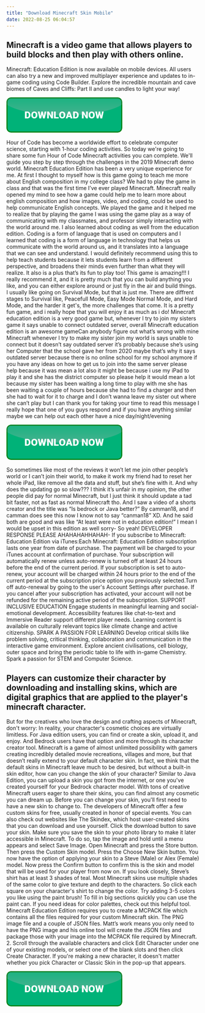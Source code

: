 ```yaml
---
title: "Download Minecraft Skin Mobile"
date: 2022-08-25 06:04:57
---
```


## Minecraft is a video game that allows players to build blocks and then play with others online.

Minecraft: Education Edition is now available on mobile devices. All users can also try a new and improved multiplayer experience and updates to in-game coding using Code Builder. Explore the incredible mountain and cave biomes of Caves and Cliffs: Part II and use candles to light your way!

[![button](https://github.com/minecraftbay/minecraftbay.github.io/blob/main/dlbutton.png?raw=true)](https://minecraftsync.com/download-minecraft-skin)


Hour of Code has become a worldwide effort to celebrate computer science, starting with 1-hour coding activities. So today we're going to share some fun Hour of Code Minecraft activities you can complete. We'll guide you step by step through the challenges in the 2019 Minecraft demo world.
Minecraft Education Edition has been a very unique experience for me. At first I thought to myself how is this game going to teach me more about English composition in my college class? We had to play the game in class and that was the first time I’ve ever played Minecraft. Minecraft really opened my mind to see how a game could help me to learn more about english composition and how images, video, and coding, could be used to help communicate English concepts. We played the game and it helped me to realize that by playing the game I was using the game play as a way of communicating with my classmates, and professor simply interacting with the world around me. I also learned about coding as well from the education edition. Coding is a form of language that is used on computers and I learned that coding is a form of language in technology that helps us communicate with the world around us, and it translates into a language that we can see and understand. I would definitely recommend using this to help teach students because it lets students learn from a different perspective, and broadens their minds even further than what they will realize. It also is a plus that’s its fun to play too!
This game is amazing!!! I really recommend it, and it is pretty much that you can build anything you like, and you can either explore around or just fly in the air and build things. I usually like going on Survival Mode, but that is just me. There are diffrent stages to Survival like, Peacefull Mode, Easy Mode Normal Mode, and Hard Mode, and the harder it get's, the more challenges that come. It is a pretty fun game, and i really hope that you will enjoy it as much as i do!
Minecraft education edition is a very good game but, whenever I try to join my sisters game it says unable to connect outdated server, overall Minecraft education edition is an awesome gameCan anybody figure out what’s wrong with mine Minecraft whenever I try to make my sister join my world is says unable to connect but it doesn’t say outdated server it’s probably because she’s using her Computer that the school gave her from 2020 maybe that’s why it says outdated server because there is no online school for my school anymore if you have any ideas on how to get us to join into the same server please help because it was mean a lot also it might be because i use my iPad to play it and she has the district computer so please help it would mean a lot because my sister has been waiting a long time to play with me she has been waiting a couple of hours because she had to find a charger and then she had to wait for it to charge and I don’t wanna leave my sister out where she can’t play but I can thank you for taking your time to read this message I really hope that one of you guys respond and if you have anything similar maybe we can help out each other have a nice day/night/evening

[![button](https://github.com/minecraftbay/minecraftbay.github.io/blob/main/dlbutton.png?raw=true)](https://minecraftsync.com/download-minecraft-skin)


So sometimes like most of the reviews it won’t let me join other people’s world or I can’t join their world, to make it work my friend had to reset her whole iPad, like remove all the data and stuff, but she’s fine with it. And why does the updating go so slow??? I think it’s unfair in my opinion, the other people did pay for normal Minecraft, but I just think it should update a tad bit faster, not as fast as normal Minecraft tho. And I saw a video of a shorts creator and the title was “Is bedrock or Java better?” By camman18, and if camman does see this now I know not to say “canman18” XD. And he said both are good and was like “At least were not in education edition!” I mean I would be upset in this edition as well sorry- So yeah! DEVELOPER RESPONSE PLEASE AHAHAHAHHAHAH-
If you subscribe to Minecraft: Education Edition via iTunes:Each Minecraft: Education Edition subscription lasts one year from date of purchase. The payment will be charged to your iTunes account at confirmation of purchase. Your subscription will automatically renew unless auto-renew is turned off at least 24 hours before the end of the current period. If your subscription is set to auto-renew, your account will be charged within 24 hours prior to the end of the current period at the subscription price option you previously selected.Turn off auto-renewal by going to the user's Account Settings after purchase. If you cancel after your subscription has activated, your account will not be refunded for the remaining active period of the subscription.
SUPPORT INCLUSIVE EDUCATION Engage students in meaningful learning and social-emotional development. Accessibility features like chat-to-text and Immersive Reader support different player needs. Learning content is available on culturally relevant topics like climate change and active citizenship.
SPARK A PASSION FOR LEARNING Develop critical skills like problem solving, critical thinking, collaboration and communication in the interactive game environment. Explore ancient civilisations, cell biology, outer space and bring the periodic table to life with in-game Chemistry. Spark a passion for STEM and Computer Science.

## Players can customize their character by downloading and installing skins, which are digital graphics that are applied to the player's minecraft character.

But for the creatives who love the design and crafting aspects of Minecraft, don't worry: In reality, your character's cosmetic choices are virtually limitless. For Java edition users, you can find or create a skin, upload it, and enjoy. And Bedrock users have that option and more through its character creator tool.
Minecraft is a game of almost unlimited possibility with gamers creating incredibly detailed movie recreations, villages and more, but that doesn’t really extend to your default character skin. In fact, we think that the default skins in Minecraft leave much to be desired, but without a built-in skin editor, how can you change the skin of your character?
Similar to Java Edition, you can upload a skin you got from the internet, or one you've created yourself for your Bedrock character model. With tons of creative Minecraft users eager to share their skins, you can find almost any cosmetic you can dream up.
Before you can change your skin, you'll first need to have a new skin to change to. The developers of Minecraft offer a few custom skins for free, usually created in honor of special events. You can also check out websites like The Skindex, which host user-created skins that you can download and use yourself.
Click the download button to save your skin. Make sure you save the skin to your photo library to make it later accessible in Minecraft. To do so, tap the image and hold until a menu appears and select Save Image. Open Minecraft and press the Store button. Then press the Custom Skin model. Press the Choose New Skin button. You now have the option of applying your skin to a Steve (Male) or Alex (Female) model. Now press the Confirm button to confirm this is the skin and model that will be used for your player from now on.
If you look closely, Steve’s shirt has at least 3 shades of teal. Most Minecraft skins use multiple shades of the same color to give texture and depth to the characters. So click each square on your character's shirt to change the color. Try adding 3-5 colors you like using the paint brush! To fill in big sections quickly you can use the paint can. If you need ideas for color palettes, check out this helpful tool.
Minecraft Education Edition requires you to create a MCPACK file which contains all the files required for your custom Minecraft skin. The PNG image file and a couple of JSON files. Matt’s work means you only need to have the PNG image and his online tool will create the JSON files and package those with your image into the MCPACK file required by Minecraft.
2. Scroll through the available characters and click Edit Character under one of your existing models, or select one of the blank slots and then click Create Character. If you're making a new character, it doesn't matter whether you pick Character or Classic Skin in the pop-up that appears.


[![button](https://github.com/minecraftbay/minecraftbay.github.io/blob/main/dlbutton.png?raw=true)](https://minecraftsync.com/download-minecraft-skin)